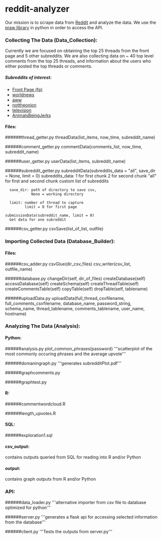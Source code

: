 reddit-analyzer 
===============
Our mission is to scrape data from [Reddit](https://www.reddit.com/) and analyze the data.
We use the [praw library](https://praw.readthedocs.org/en/stable/) in python in order to access the API. 


### Collecting The Data (Data_Collection):

Currently we are focused on obtaining the top 25 threads from the front page and 5 other subreddits. 
We are also collecting data on ~ 40 top level comments from the top 25 threads,
and information about the users who either posted the top threads or comments. 

##### Subreddits of interest:
* [Front Page (fp)](https://www.reddit.com/)
* [worldnews](https://www.reddit.com/r/worldnews/)
* [aww](https://www.reddit.com/r/aww/)
* [nottheonion](https://www.reddit.com/r/nottheonion/)
* [television](https://www.reddit.com/r/television/)
* [AnimalsBeingJerks](https://www.reddit.com/r/AnimalsBeingJerks/)

#### Files:

######thread_getter.py
    threadData(list_items, now_time, subreddit_name)
    
######comment_getter.py
    commentData(comments_list, now_time, subreddit_name)
    
######user_getter.py
    userData(list_items, subreddit_name)
    
######subreddit_getter.py
    subredditData(subreddits_data = "all", save_dir = None, limit = 0)
      subreddits_data: 1 for first chunk
                       2 for second chunk
                       "all" for first and second chunk
                       custom list of subreddits
                       
      save_dir: path of directory to save csv,
                None = working directory
      
      limit: number of thread to capture
             limit = 0 for first page 
  
    submissionData(subreddit_name, limit = 0)
      Get data for one subreddit

######csv_getter.py
    csvSave(list_of_list, outfile)

### Importing Collected Data (Database_Builder):

#### Files:
######csv_adder.py
    csvGlue(dir_csv_files)
    csv_writer(csv_list, outfile_name)

######database.py
    changeDir(self, dir_of_files)
    createDatabase(self)
    accessDatabase(self)
    createSchema(self)
    createThreadTable(self)
    createCommentsTable(self)
    copyTable(self)
    dropTable(self, tablename)
    
######uploadData.py
     uploadData(full_thread_csvfilename, full_comments_csvfilename, database_name, password_string, schema_name,
                thread_tablename, comments_tablename, user_name, hostname)
                
### Analyzing The Data (Analysis):

#### Python:
######analysis.py 
     plot_common_phrases(password)
     '''scatterplot of the most commonly occuring phrases and the average upvote'''
     
######domaningraph.py
     '''generates subredditPlot.pdf'''

######graphcomments.py

######graphtest.py

#### R:
######commentwordcloud.R

######length_upvotes.R

#### SQL:
######exploration1.sql

#### csv_output:
contains outputs queried from SQL for reading into R and/or Python

#### output:
contains graph outputs from R and/or Python

### API:

######data_loader.py 
     '''alternative importer from csv file to database optimized for python'''
     
######server.py
     '''generates a flask api for accessing selected information from the database'''

######client.py
     '''Tests the outputs from server.py'''

